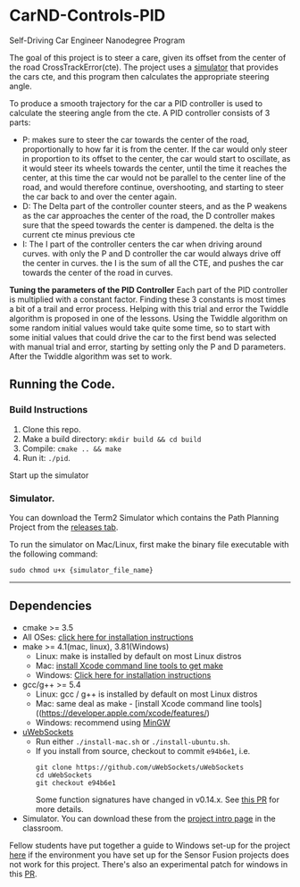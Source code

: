 # CarND-Controls-PID
Self-Driving Car Engineer Nanodegree Program

[//]: # (Image References)
[image1]: ./images/path_planning.gif "run1"

The goal of this project is to steer a care, given its offset from the center of the road CrossTrackError(cte). The project uses a [simulator](https://github.com/udacity/self-driving-car-sim/releases/tag/v1.45) that provides the cars cte, and this program then calculates the appropriate steering angle.

To produce a smooth trajectory for the car a PID controller is used to calculate the steering angle from the cte.
A PID controller consists of 3 parts:
- P: makes sure to steer the car towards the center of the road, proportionally to how far it is from the center.
If the car would only steer in proportion to its offset to the center, the car would start to oscillate, as it would steer its wheels towards the center, until the time it reaches the center, at this time the car would not be parallel to the center line of the road, and would therefore continue, overshooting, and starting to steer the car back to and over the center again.
- D: The Delta part of the controller counter steers, and as the P weakens as the car approaches the center of the road, the D controller makes sure that the speed towards the center is dampened. the delta is the current cte minus previous cte
- I: The I part of the controller centers the car when driving around curves. with only the P and D controller the car would always drive off the center in curves. the I is the sum of all the CTE, and pushes the car towards the center of the road in curves.

**Tuning the parameters of the PID Controller**
Each part of the PID controller is multiplied with a constant factor. Finding these 3 constants is most times a bit of a trail and error process. Helping with this trial and error the Twiddle algorithm is proposed in one of the lessons.
Using the Twiddle algorithm on some random initial values would take quite some time, so to start with some initial values that could drive the car to the first bend was selected with manual trial and error, starting by setting only the P and D parameters.
After the Twiddle algorithm was set to work.

## Running the Code.

### Build Instructions

1. Clone this repo.
2. Make a build directory: `mkdir build && cd build`
3. Compile: `cmake .. && make`
4. Run it: `./pid`.

Start up the simulator

### Simulator.
You can download the Term2 Simulator which contains the Path Planning Project from the [releases tab](https://github.com/udacity/self-driving-car-sim/releases/tag/v1.45).  

To run the simulator on Mac/Linux, first make the binary file executable with the following command:
```shell
sudo chmod u+x {simulator_file_name}
```

---

## Dependencies

* cmake >= 3.5
 * All OSes: [click here for installation instructions](https://cmake.org/install/)
* make >= 4.1(mac, linux), 3.81(Windows)
  * Linux: make is installed by default on most Linux distros
  * Mac: [install Xcode command line tools to get make](https://developer.apple.com/xcode/features/)
  * Windows: [Click here for installation instructions](http://gnuwin32.sourceforge.net/packages/make.htm)
* gcc/g++ >= 5.4
  * Linux: gcc / g++ is installed by default on most Linux distros
  * Mac: same deal as make - [install Xcode command line tools]((https://developer.apple.com/xcode/features/)
  * Windows: recommend using [MinGW](http://www.mingw.org/)
* [uWebSockets](https://github.com/uWebSockets/uWebSockets)
  * Run either `./install-mac.sh` or `./install-ubuntu.sh`.
  * If you install from source, checkout to commit `e94b6e1`, i.e.
    ```
    git clone https://github.com/uWebSockets/uWebSockets 
    cd uWebSockets
    git checkout e94b6e1
    ```
    Some function signatures have changed in v0.14.x. See [this PR](https://github.com/udacity/CarND-MPC-Project/pull/3) for more details.
* Simulator. You can download these from the [project intro page](https://github.com/udacity/self-driving-car-sim/releases) in the classroom.

Fellow students have put together a guide to Windows set-up for the project [here](https://s3-us-west-1.amazonaws.com/udacity-selfdrivingcar/files/Kidnapped_Vehicle_Windows_Setup.pdf) if the environment you have set up for the Sensor Fusion projects does not work for this project. There's also an experimental patch for windows in this [PR](https://github.com/udacity/CarND-PID-Control-Project/pull/3).


